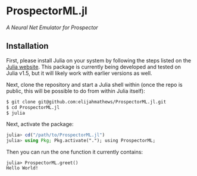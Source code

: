 # ProspectorML.jl
*A Neural Net Emulator for Prospector*

## Installation

First, please install Julia on your system by following the steps listed on the [Julia website](https://julialang.org/downloads/). This package is currently being developed and tested on Julia v1.5, but it will likely work with earlier versions as well.

Next, clone the repository and start a Julia shell within (once the repo is public, this will be possible to do from within Julia itself):

```bash
$ git clone git@github.com:elijahmathews/ProspectorML.jl.git
$ cd ProspectorML.jl
$ julia
```

Next, activate the package:
```julia
julia> cd("/path/to/ProspectorML.jl")
julia> using Pkg; Pkg.activate("."); using ProspectorML;
```

Then you can run the one function it currently contains:
```jldoctest greet; setup = :(using ProspectorML)
julia> ProspectorML.greet()
Hello World!
```
